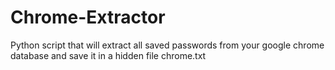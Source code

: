 # Chrome-Extractor
Python script that will extract all saved passwords from your google chrome database and save it in a hidden file chrome.txt
